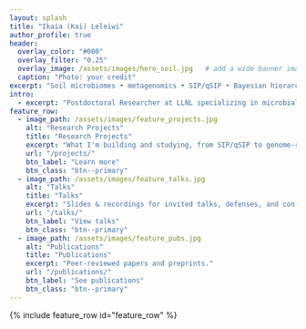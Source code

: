 ```yaml
---
layout: splash
title: "Ikaia (Kai) Leleiwi"
author_profile: true
header:
  overlay_color: "#000"
  overlay_filter: "0.25"
  overlay_image: /assets/images/hero_soil.jpg   # add a wide banner image
  caption: "Photo: your credit"
excerpt: "Soil microbiomes • metagenomics • SIP/qSIP • Bayesian hierarchical models • HPC pipelines"
intro: 
  - excerpt: "Postdoctoral Researcher at LLNL specializing in microbial ecology and multi‑omics."
feature_row:
  - image_path: /assets/images/feature_projects.jpg
    alt: "Research Projects"
    title: "Research Projects"
    excerpt: "What I'm building and studying, from SIP/qSIP to genome‑resolved metagenomics."
    url: "/projects/"
    btn_label: "Learn more"
    btn_class: "btn--primary"
  - image_path: /assets/images/feature_talks.jpg
    alt: "Talks"
    title: "Talks"
    excerpt: "Slides & recordings for invited talks, defenses, and conference presentations."
    url: "/talks/"
    btn_label: "View talks"
    btn_class: "btn--primary"
  - image_path: /assets/images/feature_pubs.jpg
    alt: "Publications"
    title: "Publications"
    excerpt: "Peer‑reviewed papers and preprints."
    url: "/publications/"
    btn_label: "See publications"
    btn_class: "btn--primary"
---
```


{% include feature_row id="feature_row" %}


